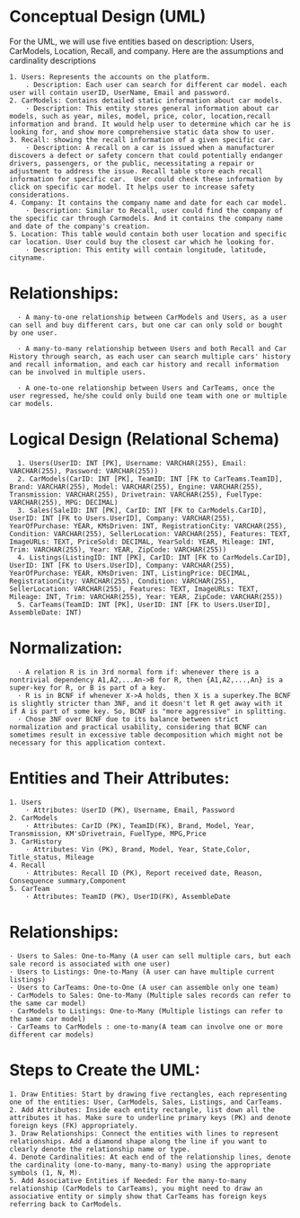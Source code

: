 # Conceptual Design (UML)
For the UML, we will use five entities based on description: Users, CarModels, Location, Recall, and company. Here are the assumptions and cardinality descriptions

    1. Users: Represents the accounts on the platform.
        . Description: Each user can search for different car model. each user will contain userID, UserName, Email and password.
    2. CarModels: Contains detailed static information about car models.
        · Description: This entity stores general information about car models, such as year, miles, model, price, color, location,recall information and brand. It would help user to determine which car he is looking for, and show more comprehensive static data show to user.
    3. Recall: showing the recall information of a given specific car.
        · Description: A recall on a car is issued when a manufacturer discovers a defect or safety concern that could potentially endanger drivers, passengers, or the public, necessitating a repair or adjustment to address the issue. Recall table store each recall information for specific car.  User could check these information by click on specific car model. It helps user to increase safety considerations. 
    4. Company: It contains the company name and date for each car model.
        · Description: Similar to Recall, user could find the company of the specific car through Carmodels. And it contains the company name and date of the company's creation.
    5. Location: This table would contain both user location and specific car location. User could buy the closest car which he looking for.
        · Description: This entity will contain longitude, latitude,  cityname. 


# Relationships:
      · A many-to-one relationship between CarModels and Users, as a user can sell and buy different cars, but one car can only sold or bought by one user.

      · A many-to-many relationship between Users and both Recall and Car History through search, as each user can search multiple cars' history and recall information, and each car history and recall information can be involved in multiple users.

      · A one-to-one relationship between Users and CarTeams, once the user regressed, he/she could only build one team with one or multiple car models.


# Logical Design (Relational Schema)
      1. Users(UserID: INT [PK], Username: VARCHAR(255), Email: VARCHAR(255), Password: VARCHAR(255))
      2. CarModels(CarID: INT [PK], TeamID: INT [FK to CarTeams.TeamID], Brand: VARCHAR(255), Model: VARCHAR(255), Engine: VARCHAR(255), Transmission: VARCHAR(255), Drivetrain: VARCHAR(255), FuelType: VARCHAR(255), MPG: DECIMAL)
      3. Sales(SaleID: INT [PK], CarID: INT [FK to CarModels.CarID], UserID: INT [FK to Users.UserID], Company: VARCHAR(255), YearOfPurchase: YEAR, KMsDriven: INT, RegistrationCity: VARCHAR(255), Condition: VARCHAR(255), SellerLocation: VARCHAR(255), Features: TEXT, ImageURLs: TEXT, PriceSold: DECIMAL, YearSold: YEAR, Mileage: INT, Trim: VARCHAR(255), Year: YEAR, ZipCode: VARCHAR(255))
      4. Listings(ListingID: INT [PK], CarID: INT [FK to CarModels.CarID], UserID: INT [FK to Users.UserID], Company: VARCHAR(255), YearOfPurchase: YEAR, KMsDriven: INT, ListingPrice: DECIMAL, RegistrationCity: VARCHAR(255), Condition: VARCHAR(255), SellerLocation: VARCHAR(255), Features: TEXT, ImageURLs: TEXT, Mileage: INT, Trim: VARCHAR(255), Year: YEAR, ZipCode: VARCHAR(255))
      5. CarTeams(TeamID: INT [PK], UserID: INT [FK to Users.UserID], AssembleDate: INT)

# Normalization:
      · A relation R is in 3rd normal form if: whenever there is a nontrivial dependency A1,A2,...An->B for R, then {A1,A2,...,An} is a super-key for R, or B is part of a key.
      · R is in BCNF if whenever X->A holds, then X is a superkey.The BCNF is slightly stricter than 3NF, and it doesn't let R get away with it if A is part of some key. So, BCNF is "more aggressive" in splitting.
      · Chose 3NF over BCNF due to its balance between strict normalization and practical usability, considering that BCNF can sometimes result in excessive table decomposition which might not be necessary for this application context.
 
 

# Entities and Their Attributes:
    1. Users
        · Attributes: UserID (PK), Username, Email, Password
    2. CarModels
        · Attributes: CarID (PK), TeamID(FK), Brand, Model, Year, Transmission, KM'sDrivetrain, FuelType, MPG,Price
    3. CarHistory
        · Attributes: Vin (PK), Brand, Model, Year, State,Color, Title_status, Mileage
    4. Recall
        · Attributes: Recall ID (PK), Report received date, Reason, Consequence summary,Component
    5. CarTeam
        · Attributes: TeamID (PK), UserID(FK), AssembleDate

# Relationships:
    · Users to Sales: One-to-Many (A user can sell multiple cars, but each sale record is associated with one user)
    · Users to Listings: One-to-Many (A user can have multiple current listings)
    · Users to CarTeams: One-to-One (A user can assemble only one team)
    · CarModels to Sales: One-to-Many (Multiple sales records can refer to the same car model)
    · CarModels to Listings: One-to-Many (Multiple listings can refer to the same car model)
    · CarTeams to CarModels : one-to-many(A team can involve one or more different car models)

# Steps to Create the UML:
    1. Draw Entities: Start by drawing five rectangles, each representing one of the entities: User, CarModels, Sales, Listings, and CarTeams.
    2. Add Attributes: Inside each entity rectangle, list down all the attributes it has. Make sure to underline primary keys (PK) and denote foreign keys (FK) appropriately.
    3. Draw Relationships: Connect the entities with lines to represent relationships. Add a diamond shape along the line if you want to clearly denote the relationship name or type.
    4. Denote Cardinalities: At each end of the relationship lines, denote the cardinality (one-to-many, many-to-many) using the appropriate symbols (1, N, M).
    5. Add Associative Entities if Needed: For the many-to-many relationship (CarModels to CarTeams), you might need to draw an associative entity or simply show that CarTeams has foreign keys referring back to CarModels.
 
